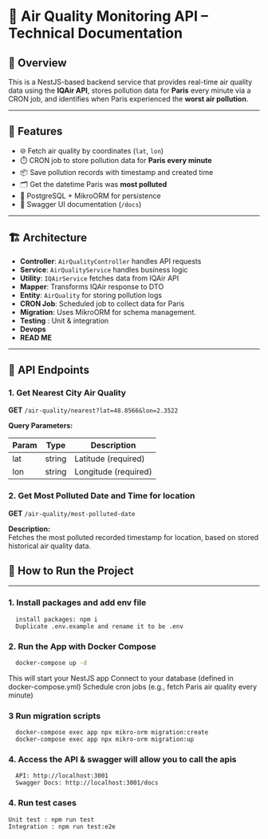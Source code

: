 # 🧾 Air Quality Monitoring API – Technical Documentation

## 📌 Overview

This is a NestJS-based backend service that provides real-time air quality data using the **IQAir API**, stores pollution data for **Paris** every minute via a CRON job, and identifies when Paris experienced the **worst air pollution**.

---

## 🚀 Features

- 🌐 Fetch air quality by coordinates (`lat`, `lon`)
- ⏱️ CRON job to store pollution data for **Paris every minute**
- 📦 Save pollution records with timestamp and created time
- 🗂️ Get the datetime Paris was **most polluted**
- 🐘 PostgreSQL + MikroORM for persistence
- 📖 Swagger UI documentation (`/docs`)

---

## 🏗️ Architecture
- **Controller**: `AirQualityController` handles API requests
- **Service**: `AirQualityService` handles business logic
- **Utility**: `IQAirService` fetches data from IQAir API
- **Mapper**: Transforms IQAir response to DTO
- **Entity**: `AirQuality` for storing pollution logs
- **CRON Job**: Scheduled job to collect data for Paris
- **Migration**: Uses MikroORM for schema management.
- **Testing** : Unit & integration
- **Devops**
- **READ ME**
---

## 🧪 API Endpoints

### 1. Get Nearest City Air Quality

**GET** `/air-quality/nearest?lat=48.8566&lon=2.3522`

**Query Parameters:**

| Param | Type   | Description         |
|-------|--------|---------------------|
| lat   | string | Latitude (required) |
| lon   | string | Longitude (required)|


### 2. Get Most Polluted Date and Time for location

**GET** `/air-quality/most-polluted-date`

**Description:**  
Fetches the most polluted recorded timestamp for location, based on stored historical air quality data.

## 🏃 How to Run the Project
---
### 1. Install packages and add env file
```
  install packages: npm i 
  Duplicate .env.example and rename it to be .env 
```

### 2. Run the App with Docker Compose
```bash
  docker-compose up -d
```

This will start your NestJS app
Connect to your database (defined in docker-compose.yml)
Schedule cron jobs (e.g., fetch Paris air quality every minute)

### 3 Run migration scripts 
```
  docker-compose exec app npx mikro-orm migration:create
  docker-compose exec app npx mikro-orm migration:up
```
### 4. Access the API & swagger will allow you to call the apis
```
  API: http://localhost:3001
  Swagger Docs: http://localhost:3001/docs
```

### 4. Run test cases
```
Unit test : npm run test
Integration : npm run test:e2e 
```